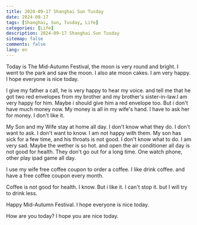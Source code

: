 ```yaml
---
title: 2024-09-17 Shanghai Sun Tusday
date: 2024-09-17
tags: [Shanghai, Sun, Tusday, Life]
categories: [Life]
description: 2024-09-17 Shanghai Sun Tusday
sitemap: false
comments: false
lang: en
---
```

Today is The Mid-Autumn Festival, the moon is very round and bright. I went to the park and saw the moon. I also ate moon cakes. I am very happy. I hope everyone is nice today.

I give my father a call, he is very happy to hear my voice. and tell me that he got two red envelopes from my brother and my brother's sister-in-law.I am very happy for him. Maybe i should give him a red envelope too.  But i don't have much money now.  My money is all in my wife's hand. I have to ask her for money. I don't like it.

My Son and my Wife stay at home all day. I don't know what they do. I don't want to ask. I don't want to know. I am not happy with them. My son has sick for a few time, and his throats is not good. I don't know what to do. I am very sad. Maybe the wether is so hot. and open the air conditioner all day is not good for health. They don't go out for a long time. One watch phone, other play ipad game all day.

I use my wife free coffee coupon to order a coffee. I like drink coffee. and have a free coffee coupon every month.

Coffee is not good for health. I know. But i like it. I can't stop it. but I will try to drink less.

Happy Mid-Autumn Festival. I hope everyone is nice today. 

How are you today? I hope you are nice today. 
```
